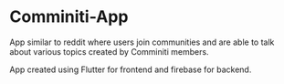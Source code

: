 # Comminiti-App
App similar to reddit where users join communities and are able to talk about various topics created by Comminiti members.

App created using Flutter for frontend and firebase for backend. 
